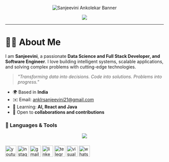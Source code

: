 <!-- Banner -->
<p align="center">
  <img src="https://media3.giphy.com/media/v1.Y2lkPTc5MGI3NjExZm95b25jb3B0NW5oOWNjd2JvcDN5aDZiazF0a3BuNTBodDY4cXQybCZlcD12MV9pbnRlcm5hbF9naWZfYnlfaWQmY3Q9Zw/L1R1tvI9svkIWwpVYr/giphy.gif" alt="Sanjeevini Ankolekar Banner" />
</p>

<!-- Typing Effect -->
<p align="center">
  <img src="https://readme-typing-svg.herokuapp.com/?lines=Hi+I'm+Sanjeevini+Rama+Ankolekar;Full+Stack+Developer+Java+Developer;Tech+Explorer+from+India;&center=true&width=500&height=40&color=F7F7F7&vCenter=true&size=22">
</p>

---

# 🧑‍💻 About Me

I am **Sanjeevini**, a passionate **Data Science and Full Stack Developer, and Software Engineer**. I love building intelligent systems, scalable applications, and solving complex problems with cutting-edge technologies.  

> _"Transforming data into decisions. Code into solutions. Problems into progress."_

- 🌍 Based in **India**    
- ✉️ Email: [anklrsanjeevini21@gmail.com](mailto:anklrsanjeevini21@gmail.com)  
- 🧠 Learning: **AI, React and Java**  
- 🤝 Open to **collaborations and contributions**  



### 🚀 Languages & Tools
<p align="center">
  <img src="https://skillicons.dev/icons?i=python,java,cpp,c,js,ts,html,css,react,nextjs,nodejs,express,flask,django,mongodb,mysql,firebase,sqlite,tensorflow,pytorch,docker,kubernetes,git,github,aws,gcp,azure,bash,postman,vscode,pycharm" />
</p>

###

<div align="left">
  <img src="https://img.shields.io/static/v1?message=Youtube&logo=youtube&label=&color=FF0000&logoColor=white&labelColor=&style=for-the-badge" height="35" alt="youtube logo"  />
  <img src="https://img.shields.io/static/v1?message=Instagram&logo=instagram&label=&color=E4405F&logoColor=white&labelColor=&style=for-the-badge" height="35" alt="instagram logo"  />
  <img src="https://img.shields.io/static/v1?message=Gmail&logo=gmail&label=&color=D14836&logoColor=white&labelColor=&style=for-the-badge" height="35" alt="gmail logo"  />
  <img src="https://img.shields.io/static/v1?message=LinkedIn&logo=linkedin&label=&color=0077B5&logoColor=white&labelColor=&style=for-the-badge" height="35" alt="linkedin logo"  />
  <img src="https://img.shields.io/static/v1?message=Telegram&logo=telegram&label=&color=2CA5E0&logoColor=white&labelColor=&style=for-the-badge" height="35" alt="telegram logo"  />
  <img src="https://img.shields.io/static/v1?message=Visual%20Studio%20Marketplace&logo=visualstudio&label=&color=e2165e&logoColor=white&labelColor=&style=for-the-badge" height="35" alt="visualstudio logo"  />
  <img src="https://img.shields.io/static/v1?message=Whatsapp&logo=whatsapp&label=&color=25D366&logoColor=white&labelColor=&style=for-the-badge" height="35" alt="whatsapp logo"  />
</div>

###
